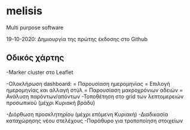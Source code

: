 # melisis
Multi purpose software


19-10-2020: Δημιουργία της πρώτης έκδοσης στο Github


Οδικός χάρτης
------------------------------------------

-Marker cluster στο Leaflet

-Ολοκλήρωση dashboard:
    =   Παρουσίαση ημερομηνίας
    =   Επιλογή ημερομηνίας και αλλαγή στύλ
    =   Παρουσίαση μακροχρόνιων αδειών
    =   Ανάλυση παρόντων/απόντων
-Τοποθέτηση στο grid των λεπτομερειών προσωπικού (μέχρι Κυριακή βράδυ)

-Διόρθωση προσκλητηρίου  (μέχρι επόμενη Κυριακή)
-Διαδικασία καταχώρησης νέου στελέχους
-Παράθυρο για τροποποίηση στοιχείων


